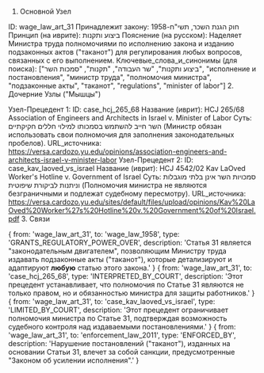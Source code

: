1. Основной Узел

ID: wage_law_art_31
Принадлежит закону: חוק הגנת השכר, תשי"ח-1958
Принцип (на иврите): ביצוע ותקנות
Пояснение (на русском): Наделяет Министра труда полномочиями по исполнению закона и изданию подзаконных актов ("таканот") для регулирования любых вопросов, связанных с его выполнением.
Ключевые_слова_и_синонимы (для поиска): ["ביצוע ותקנות", "שר העבודה", "תקנות", "סמכות השר", "исполнение и постановления", "министр труда", "полномочия министра", "подзаконные акты", "таканот", "regulations", "minister of labor"]
2. Дочерние Узлы ("Мышцы")

Узел-Прецедент 1:
ID: case_hcj_265_68
Название (иврит): HCJ 265/68 Association of Engineers and Architects in Israel v. Minister of Labor
Суть: השר חייב להשתמש בסמכותו למילוי חללים חקיקתיים (Министр обязан использовать свои полномочия для заполнения законодательных пробелов).
URL_источника: https://versa.cardozo.yu.edu/opinions/association-engineers-and-architects-israel-v-minister-labor
Узел-Прецедент 2:
ID: case_kav_laoved_vs_israel
Название (иврит): HCJ 4542/02 Kav LaOved Worker's Hotline v. Government of Israel
Суть: סמכויות השר אינן בלתי מוגבלות וניתנות לביקורת שיפוטית (Полномочия министра не являются безграничными и подлежат судебному пересмотру).
URL_источника: https://versa.cardozo.yu.edu/sites/default/files/upload/opinions/Kav%20LaOved%20Worker%27s%20Hotline%20v.%20Government%20of%20Israel.pdf
3. Связи

{ from: 'wage_law_art_31', to: 'wage_law_1958', type: 'GRANTS_REGULATORY_POWER_OVER', description: 'Статья 31 является "законодательным двигателем", позволяющим Министру труда издавать подзаконные акты ("таканот"), которые детализируют и адаптируют **любую** статью этого закона.' }
{ from: 'wage_law_art_31', to: 'case_hcj_265_68', type: 'INTERPRETED_BY_COURT', description: 'Этот прецедент устанавливает, что полномочия по Статье 31 являются не только правом, но и обязанностью министра для защиты работников.' }
{ from: 'wage_law_art_31', to: 'case_kav_laoved_vs_israel', type: 'LIMITED_BY_COURT', description: 'Этот прецедент ограничивает полномочия министра по Статье 31, подтверждая возможность судебного контроля над издаваемыми постановлениями.' }
{ from: 'wage_law_art_31', to: 'enforcement_law_2011', type: 'ENFORCED_BY', description: 'Нарушение постановлений ("таканот"), изданных на основании Статьи 31, влечет за собой санкции, предусмотренные "Законом об усилении исполнения".' }
